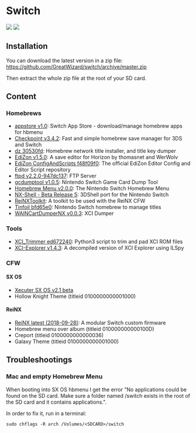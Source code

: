 # Switch

![](https://img.shields.io/badge/switch-sx--os-red.svg)
![](https://img.shields.io/badge/switch-sdfiles-orange.svg)

## Installation

You can download the latest version in a zip file: https://github.com/GreatWizard/switch/archive/master.zip

Then extract the whole zip file at the root of your SD card.

## Content

### Homebrews

- [appstore v1.0](https://github.com/vgmoose/appstorenx): Switch App Store - download/manage homebrew apps for hbmenu
- [Checkpoint v3.4.2](https://github.com/BernardoGiordano/Checkpoint/): Fast and simple homebrew save manager for 3DS and Switch
- [dz 30530fd](https://github.com/blawar/nut/tree/master/dz): Homebrew network title installer, and title key dumper
- [EdiZon v1.5.0](https://github.com/thomasnet-mc/EdiZon): A save editor for Horizon by thomasnet and WerWolv
- [EdiZon ConfigAndScripts f48f09f0](https://github.com/WerWolv98/EdiZon_ConfigsAndScripts): The official EdiZon Editor Config and Editor Script repository
- [ftpd v2.2.0-947dc137](https://github.com/WinterMute/ftpd): FTP Server
- [gcdumptool v1.0.5](https://github.com/DarkMatterCore/gcdumptool): Nintendo Switch Game Card Dump Tool
- [Homebrew Menu v2.0.0](https://github.com/switchbrew/nx-hbmenu): The Nintendo Switch Homebrew Menu
- [NX-Shell - Beta Release 5](https://github.com/joel16/NX-Shell): 3DShell port for the Nintendo Switch
- [ReiNXToolkit](https://github.com/Reisyukaku/ReiNXToolkit): A toolkit to be used with the ReiNX CFW
- [Tinfoil bfd65e0](https://github.com/Adubbz/Tinfoil): Nintendo Switch homebrew to manage titles
- [WAINCartDumperNX v0.0.3](https://gbatemp.net/threads/xci-dumper.506700/): XCI Dumper

### Tools

- [XCI_Trimmer ed672240](https://github.com/AnalogMan151/XCI_Trimmer): Python3 script to trim and pad XCI ROM files
- [XCI-Explorer v1.4.3](https://github.com/StudentBlake/XCI-Explorer): A decompiled version of XCI Explorer using ILSpy

### CFW

#### SX OS

- [Xecuter SX OS v2.1 beta](https://sx.xecuter.com/)
- Hollow Knight Theme (titleid 0100000000001000)

#### ReiNX

- [ReiNX latest (2018-09-28)](https://github.com/Reisyukaku/ReiNX): A modular Switch custom firmware
- Homebrew menu over album (titleid 010000000000100D)
- Creport (titleid 0100000000000036)
- Galaxy Theme (titleid 0100000000001000)

## Troubleshootings

### Mac and empty Homebrew Menu

When booting into SX OS hbmenu I get the error "No applications could be found on the SD card. Make sure a folder named /switch exists in the root of the SD card and it contains applications.".

In order to fix it, run in a terminal:

```
sudo chflags -R arch /Volumes/<SDCARD>/switch
```
